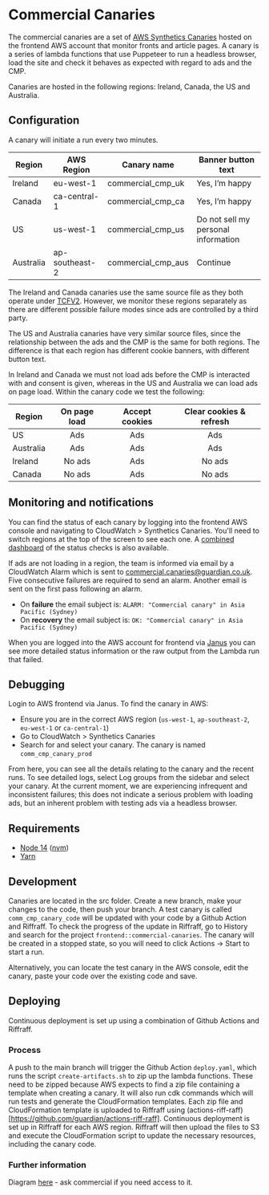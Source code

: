 # Commercial Canaries

The commercial canaries are a set of [AWS Synthetics Canaries](https://docs.aws.amazon.com/AmazonCloudWatch/latest/monitoring/CloudWatch_Synthetics_Canaries.html) hosted on the frontend AWS account that monitor fronts and article pages. A canary is a series of lambda functions that use Puppeteer to run a headless browser, load the site and check it behaves as expected with regard to ads and the CMP.

Canaries are hosted in the following regions: Ireland, Canada, the US and Australia.

## Configuration

A canary will initiate a run every two minutes.

| Region    | AWS Region     | Canary name        | Banner button text                  |
| --------- | -------------- | ------------------ | ----------------------------------- |
| Ireland   | eu-west-1      | commercial_cmp_uk  | Yes, I’m happy                      |
| Canada    | ca-central-1   | commercial_cmp_ca  | Yes, I’m happy                      |
| US        | us-west-1      | commercial_cmp_us  | Do not sell my personal information |
| Australia | ap-southeast-2 | commercial_cmp_aus | Continue                            |

The Ireland and Canada canaries use the same source file as they both operate under [TCFV2](https://iabeurope.eu/tcf-2-0/). However, we monitor these regions separately as there are different possible failure modes since ads are controlled by a third party.

The US and Australia canaries have very similar source files, since the relationship between the ads and the CMP is the same for both regions. The difference is that each region has different cookie banners, with different button text.

In Ireland and Canada we must not load ads before the CMP is interacted with and consent is given, whereas in the US and Australia we can load ads on page load. Within the canary code we test the following:

| Region    | On page load | Accept cookies | Clear cookies & refresh |
| --------- | :----------: | :------------: | :---------------------: |
| US        |     Ads      |      Ads       |           Ads           |
| Australia |     Ads      |      Ads       |           Ads           |
| Ireland   |    No ads    |      Ads       |         No ads          |
| Canada    |    No ads    |      Ads       |         No ads          |

## Monitoring and notifications

You can find the status of each canary by logging into the frontend AWS console and navigating to CloudWatch > Synthetics Canaries. You'll need to switch regions at the top of the screen to see each one. A [combined dashboard](https://eu-west-1.console.aws.amazon.com/cloudwatch/home?region=eu-west-1#dashboards:name=Commercial-Canaries) of the status checks is also available.

If ads are not loading in a region, the team is informed via email by a CloudWatch Alarm which is sent to commercial.canaries@guardian.co.uk. Five consecutive failures are required to send an alarm. Another email is sent on the first pass following an alarm.

-   On **failure** the email subject is: `ALARM: "Commercial canary" in Asia Pacific (Sydney)`
-   On **recovery** the email subject is: `OK: "Commercial canary" in Asia Pacific (Sydney)`

When you are logged into the AWS account for frontend via [Janus](https://janus.gutools.co.uk/) you can see more detailed status information or the raw output from the Lambda run that failed.

## Debugging

Login to AWS frontend via Janus. To find the canary in AWS:

-   Ensure you are in the correct AWS region (`us-west-1`, `ap-southeast-2`, `eu-west-1` or `ca-central-1`)
-   Go to CloudWatch > Synthetics Canaries
-   Search for and select your canary. The canary is named `comm_cmp_canary_prod`

From here, you can see all the details relating to the canary and the recent runs. To see detailed logs, select Log groups from the sidebar and select your canary. At the current moment, we are experiencing infrequent and inconsistent failures; this does not indicate a serious problem with loading ads, but an inherent problem with testing ads via a headless browser.

## Requirements

-   [Node 14](https://nodejs.org/en/download/) ([nvm](https://github.com/nvm-sh/nvm))
-   [Yarn](https://classic.yarnpkg.com/en/docs/install/)

## Development

Canaries are located in the src folder. Create a new branch, make your changes to the code, then push your branch. A test canary is called `comm_cmp_canary_code` will be updated with your code by a Github Action and Riffraff. To check the progress of the update in Riffraff, go to History and search for the project `frontend::commercial-canaries`. The canary will be created in a stopped state, so you will need to click Actions -> Start to start a run.

Alternatively, you can locate the test canary in the AWS console, edit the canary, paste your code over the existing code and save.

## Deploying

Continuous deployment is set up using a combination of Github Actions and Riffraff.

### Process

A push to the main branch will trigger the Github Action `deploy.yaml`, which runs the script `create-artifacts.sh` to zip up the lambda functions. These need to be zipped because AWS expects to find a zip file containing a template when creating a canary. It will also run cdk commands which will run tests and generate the CloudFormation templates. Each zip file and CloudFormation template is uploaded to Riffraff using (actions-riff-raff)[https://github.com/guardian/actions-riff-raff]. Continuous deployment is set up in Riffraff for each AWS region. Riffraff will then upload the files to S3 and execute the CloudFormation script to update the necessary resources, including the canary code.

### Further information

Diagram [here](https://docs.google.com/presentation/d/1l8QFoq7siUWdJMRq_qc8vLcNf1iFhXH5aKx3Ok5xEu4/edit#slide=id.gb8f2b491c7_0_44) - ask commercial if you need access to it.
